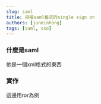 ```yaml
---
slug: saml
title: 串接saml格式的single sign on
authors: [junminhong]
tags: [saml, sso]
---
```


### 什麼是saml
他是一個xml格式的東西

### 實作
這邊用ror為例
